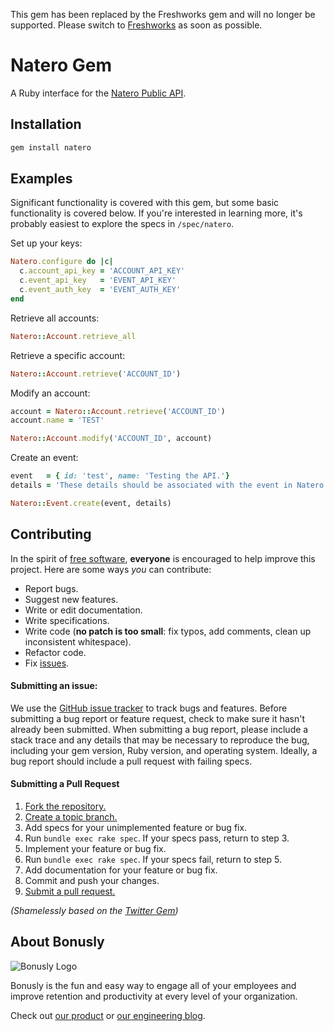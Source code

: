 [api-docs]: https://apidocs.natero.com/
[free-sw]:  https://www.fsf.org/licensing/essays/free-sw.html
[issues]:   https://github.com/bonusly/natero/issues
[fork]:     http://help.github.com/fork-a-repo/
[branch]:   http://learn.github.com/p/branching.html
[pr]:       http://help.github.com/send-pull-requests/

This gem has been replaced by the Freshworks gem and will no longer be supported. Please switch to [Freshworks](https://github.com/bonusly/freshworks) as soon as possible.

# Natero Gem
A Ruby interface for the [Natero Public API][api-docs].

## Installation
```Bash
gem install natero
```

## Examples
Significant functionality is covered with this gem, but some basic functionality is covered below.
If you're interested in learning more, it's probably easiest to explore the specs in `/spec/natero`.

Set up your keys:
```Ruby
Natero.configure do |c|
  c.account_api_key = 'ACCOUNT_API_KEY'
  c.event_api_key   = 'EVENT_API_KEY'
  c.event_auth_key  = 'EVENT_AUTH_KEY'
end
```

Retrieve all accounts:
```Ruby
Natero::Account.retrieve_all
```

Retrieve a specific account:
```Ruby
Natero::Account.retrieve('ACCOUNT_ID')
```

Modify an account:
```Ruby
account = Natero::Account.retrieve('ACCOUNT_ID')
account.name = 'TEST'

Natero::Account.modify('ACCOUNT_ID', account)
```

Create an event:
```Ruby
event   = { id: 'test', name: 'Testing the API.'}
details = 'These details should be associated with the event in Natero'

Natero::Event.create(event, details)
```

## Contributing
In the spirit of [free software][free-sw], **everyone** is encouraged to help
improve this project. Here are some ways *you* can contribute:

* Report bugs.
* Suggest new features.
* Write or edit documentation.
* Write specifications.
* Write code (**no patch is too small**: fix typos, add comments, clean up inconsistent whitespace).
* Refactor code.
* Fix [issues][].

#### Submitting an issue:
We use the [GitHub issue tracker][issues] to track bugs and features. Before
submitting a bug report or feature request, check to make sure it hasn't
already been submitted. When submitting a bug report, please include a stack
trace and any details that may be necessary to reproduce
the bug, including your gem version, Ruby version, and operating system.
Ideally, a bug report should include a pull request with failing specs.

#### Submitting a Pull Request
1. [Fork the repository.][fork]
2. [Create a topic branch.][branch]
3. Add specs for your unimplemented feature or bug fix.
4. Run `bundle exec rake spec`. If your specs pass, return to step 3.
5. Implement your feature or bug fix.
6. Run `bundle exec rake spec`. If your specs fail, return to step 5.
7. Add documentation for your feature or bug fix.
8. Commit and push your changes.
9. [Submit a pull request.][pr]

_(Shamelessly based on the [Twitter Gem](https://github.com/sferik/twitter))_

## About Bonusly

![Bonusly Logo](https://bonusly-files.s3.amazonaws.com/bonusly-logo.png?small)

Bonusly is the fun and easy way to engage all of your employees and improve retention and productivity at every level of your organization.

Check out [our product](https://bonus.ly) or [our engineering blog](https://engineering.bonus.ly).
